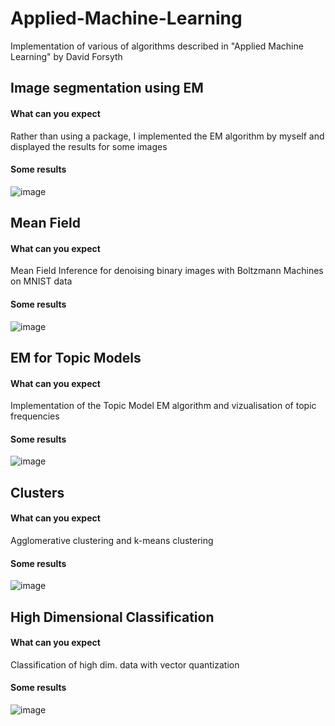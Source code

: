 # Applied-Machine-Learning
Implementation of various of algorithms described in "Applied Machine Learning" by David Forsyth

## Image segmentation using EM
#### What can you expect
Rather than using a package, I implemented the EM algorithm by myself and displayed the results for some images
#### Some results
![image](https://user-images.githubusercontent.com/36880623/173245429-eb42f924-125a-4744-b34b-4f9361d73c0b.png)

## Mean Field
#### What can you expect
Mean Field Inference for denoising binary images with Boltzmann Machines on MNIST data
#### Some results
![image](https://user-images.githubusercontent.com/36880623/173245666-07a119f0-6880-44e1-b600-16a34a511b33.png)

## EM for Topic Models
#### What can you expect
Implementation of the Topic Model EM algorithm and vizualisation of topic frequencies
#### Some results
![image](https://user-images.githubusercontent.com/36880623/173439125-f9aad624-3278-48fa-9455-3b3f93e9ac6d.png)

## Clusters
#### What can you expect
Agglomerative clustering and k-means clustering
#### Some results
![image](https://user-images.githubusercontent.com/36880623/173624579-37154569-33bf-4e6c-967b-72b5c0f3c3b2.png)

## High Dimensional Classification
#### What can you expect
Classification of high dim. data with vector quantization
#### Some results
![image](https://user-images.githubusercontent.com/36880623/173939846-59042174-a7e1-4145-889e-edb224d55517.png)

